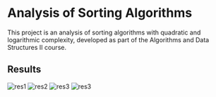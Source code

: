 # Analysis of Sorting Algorithms
This project is an analysis of sorting algorithms with quadratic and logarithmic complexity, developed as part of the Algorithms and Data Structures II course.

## Results
![res1](https://github.com/sth4rley/sorting-analysis/blob/main/resultados/15.png?raw=true)
![res2](https://github.com/sth4rley/sorting-analysis/blob/main/resultados/5.png?raw=true)
![res3](https://github.com/sth4rley/sorting-analysis/blob/main/resultados/6.png?raw=true)
![res3](https://github.com/sth4rley/sorting-analysis/blob/main/resultados/12.png?raw=true)